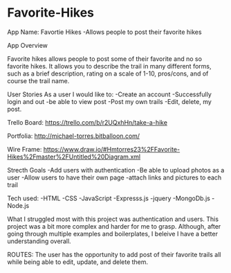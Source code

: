 # Favorite-Hikes

App Name: Favortie Hikes
-Allows people to post their favorite hikes

App Overview

Favorite hikes allows people to post some of their favorite and no so favorite hikes. It allows you to describe the trail in many different forms, such as a brief description, rating on a scale of 1-10, pros/cons, and of course the trail name.

User Stories
As a user I would like to:
-Create an account
-Successfully login and out 
-be able to view post
-Post my own trails
-Edit, delete, my post.

Trello Board:
https://trello.com/b/r2UQxhHn/take-a-hike

Portfolia:
http://michael-torres.bitballoon.com/

Wire Frame:
https://www.draw.io/#Hmtorres23%2FFavorite-Hikes%2Fmaster%2FUntitled%20Diagram.xml


Strecth Goals
-Add users with authentication
-Be able to upload photos as a user
-Allow users to have their own page
-attach links and pictures to each trail

Tech used:
-HTML
-CSS
-JavaScript
-Expresss.js
-jquery
-MongoDb.js
-Node.js

What I struggled most with this project was authentication and users. This project was a bit more complex and harder for me to grasp. Although, after going through multiple examples and boilerplates, I beleive I have a better understanding overall. 

ROUTES:
The user has the opportunity to add post of their favorite trails all while being able to edit, update, and delete them. 

